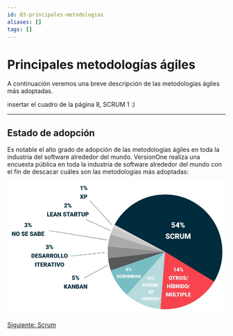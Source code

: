 ```yaml
---
id: 03-principales-metodologias
aliases: []
tags: []
---
```


# Principales metodologías ágiles

A continuación veremos una breve descripción de las metodologías ágiles más adoptadas.

insertar el cuadro de la página 8, SCRUM 1 :)

---

## Estado de adopción
Es notable el alto grado de adopción de las metodologías ágiles en toda la industria del software alrededor del mundo. VersionOne realiza una encuesta pública en toda la industria de software alrededor del mundo con el fin de descacar cuáles son las metodologías más adoptadas:

![Encuesta VersionOne](../assets/metodologias_agiles/encuesta.jpg)

[Siguiente: Scrum](04-scrum.md)
